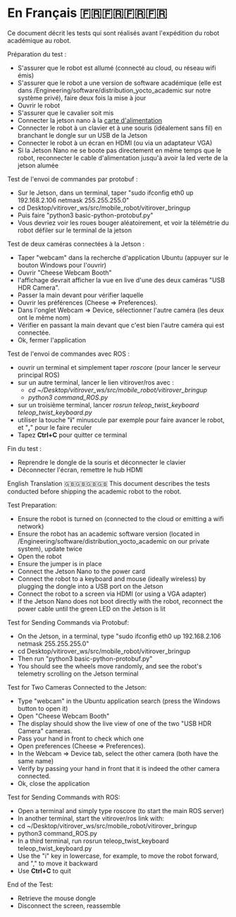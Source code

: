 # En Français 🇫🇷🇫🇷🇫🇷🇫🇷

Ce document décrit les tests qui sont réalisés avant l'expédition du robot académique au robot.

Préparation du test :
 - S'assurer que le robot est allumé (connecté au cloud, ou réseau wifi émis)
 - S'assurer que le robot a une version de software académique (elle est dans /Engineering/software/distribution_yocto_academic sur notre système privé), faire deux fois la mise à jour
 - Ouvrir le robot
 - S'assurer que le cavalier soit mis
 - Connecter la jetson nano à la [carte d'alimentation](/power_card/README.md)
 - Connecter le robot à un clavier et à une souris (idéalement sans fil) en branchant le dongle sur un USB de la Jetson
 - Connecter le robot à un écran en HDMI (ou via un adaptateur VGA)
 - Si la Jetson Nano ne se boote pas directement en même temps que le robot, reconnecter le cable d'alimentation jusqu'à avoir la led verte de la jetson alumée


Test de l'envoi de commandes par protobuf : 
 - Sur le Jetson, dans un terminal, taper "sudo ifconfig eth0 up 192.168.2.106 netmask 255.255.255.0"
 - cd Desktop/vitirover_ws/src/mobile_robot/vitirover_bringup
 - Puis faire "python3 basic-python-protobuf.py"
 - Vous devriez voir les roues bouger aléatoirement, et voir la télémétrie du robot défiler sur le terminal de la jetson

Test de deux caméras connectées à la Jetson : 
 - Taper "webcam" dans la recherche d'application Ubuntu (appuyer sur le bouton Windows pour l'ouvrir)
 - Ouvrir "Cheese Webcam Booth"
 - l'affichage devrait afficher la vue en live d'une des deux caméras "USB HDR Camera".
 - Passer la main devant pour vérifier laquelle
 - Ouvrir les préférences (Cheese => Preferences).
 - Dans l'onglet Webcam => Device, sélectionner l'autre caméra (les deux ont le même nom)
 - Vérifier en passant la main devant que c'est bien l'autre caméra qui est connectée.
 - Ok, fermer l'application


Test de l'envoi de commandes avec ROS : 
 - ouvrir un terminal et simplement taper *roscore* (pour lancer le serveur principal ROS)
 - sur un autre terminal, lancer le lien vitirover/ros avec :
   - *cd ~/Desktop/vitirover_ws/src/mobile_robot/vitirover_bringup*
   - *python3 command_ROS.py*
 - sur un troisième terminal, lancer *rosrun teleop_twist_keyboard teleop_twist_keyboard.py*
 - utiliser la touche "__i__" minuscule par exemple pour faire avancer le robot, et "__,__" pour le faire reculer
 - Tapez __Ctrl+C__ pour quitter ce terminal

Fin du test : 
 - Reprendre le dongle de la souris et déconnecter le clavier
 - Déconnecter l'écran, remettre le hub HDMI


English Translation 🇬🇧🇬🇧🇬🇧🇬🇧
This document describes the tests conducted before shipping the academic robot to the robot.

Test Preparation:

 - Ensure the robot is turned on (connected to the cloud or emitting a wifi network)
 - Ensure the robot has an academic software version (located in /Engineering/software/distribution_yocto_academic on our private system), update twice
 - Open the robot
 - Ensure the jumper is in place
 - Connect the Jetson Nano to the power card
 - Connect the robot to a keyboard and mouse (ideally wireless) by plugging the dongle into a USB port on the Jetson
 - Connect the robot to a screen via HDMI (or using a VGA adapter)
 - If the Jetson Nano does not boot directly with the robot, reconnect the power cable until the green LED on the Jetson is lit

Test for Sending Commands via Protobuf:

 - On the Jetson, in a terminal, type "sudo ifconfig eth0 up 192.168.2.106 netmask 255.255.255.0"
 - cd Desktop/vitirover_ws/src/mobile_robot/vitirover_bringup
 - Then run "python3 basic-python-protobuf.py"
 - You should see the wheels move randomly, and see the robot's telemetry scrolling on the Jetson terminal

Test for Two Cameras Connected to the Jetson:

 - Type "webcam" in the Ubuntu application search (press the Windows button to open it)
 - Open "Cheese Webcam Booth"
 - The display should show the live view of one of the two "USB HDR Camera" cameras.
 - Pass your hand in front to check which one
 - Open preferences (Cheese => Preferences).
 - In the Webcam => Device tab, select the other camera (both have the same name)
 - Verify by passing your hand in front that it is indeed the other camera connected.
 - Ok, close the application


Test for Sending Commands with ROS:

 - Open a terminal and simply type roscore (to start the main ROS server)
 - In another terminal, start the vitirover/ros link with:
 - cd ~/Desktop/vitirover_ws/src/mobile_robot/vitirover_bringup
 - python3 command_ROS.py
 - In a third terminal, run rosrun teleop_twist_keyboard teleop_twist_keyboard.py
 - Use the "i" key in lowercase, for example, to move the robot forward, and "," to move it backward
 - Use __Ctrl+C__ to quit





End of the Test:
- Retrieve the mouse dongle
- Disconnect the screen, reassemble
